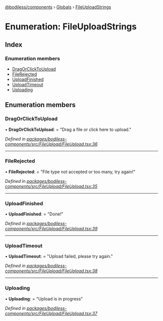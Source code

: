 [@bodiless/components](../README.md) › [Globals](../globals.md) › [FileUploadStrings](fileuploadstrings.md)

# Enumeration: FileUploadStrings

## Index

### Enumeration members

* [DragOrClickToUpload](fileuploadstrings.md#dragorclicktoupload)
* [FileRejected](fileuploadstrings.md#filerejected)
* [UploadFinished](fileuploadstrings.md#uploadfinished)
* [UploadTimeout](fileuploadstrings.md#uploadtimeout)
* [Uploading](fileuploadstrings.md#uploading)

## Enumeration members

###  DragOrClickToUpload

• **DragOrClickToUpload**: = "Drag a file or click here to upload."

*Defined in [packages/bodiless-components/src/FileUpload/FileUpload.tsx:36](https://github.com/johnsonandjohnson/Bodiless-JS/blob/b397c590/packages/bodiless-components/src/FileUpload/FileUpload.tsx#L36)*

___

###  FileRejected

• **FileRejected**: = "File type not accepted or too many, try again!"

*Defined in [packages/bodiless-components/src/FileUpload/FileUpload.tsx:35](https://github.com/johnsonandjohnson/Bodiless-JS/blob/b397c590/packages/bodiless-components/src/FileUpload/FileUpload.tsx#L35)*

___

###  UploadFinished

• **UploadFinished**: = "Done!"

*Defined in [packages/bodiless-components/src/FileUpload/FileUpload.tsx:39](https://github.com/johnsonandjohnson/Bodiless-JS/blob/b397c590/packages/bodiless-components/src/FileUpload/FileUpload.tsx#L39)*

___

###  UploadTimeout

• **UploadTimeout**: = "Upload failed, please try again."

*Defined in [packages/bodiless-components/src/FileUpload/FileUpload.tsx:38](https://github.com/johnsonandjohnson/Bodiless-JS/blob/b397c590/packages/bodiless-components/src/FileUpload/FileUpload.tsx#L38)*

___

###  Uploading

• **Uploading**: = "Upload is in progress"

*Defined in [packages/bodiless-components/src/FileUpload/FileUpload.tsx:37](https://github.com/johnsonandjohnson/Bodiless-JS/blob/b397c590/packages/bodiless-components/src/FileUpload/FileUpload.tsx#L37)*
